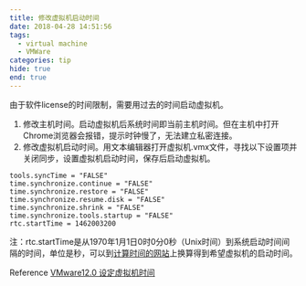 ```yaml
---
title: 修改虚拟机启动时间
date: 2018-04-28 14:51:56
tags:
  - virtual machine
  - VMWare
categories: tip
hide: true
end: true
---
```


由于软件license的时间限制，需要用过去的时间启动虚拟机。
1. 修改主机时间。启动虚拟机后系统时间即当前主机时间。但在主机中打开Chrome浏览器会报错，提示时钟慢了，无法建立私密连接。
2. 修改虚拟机启动时间。用文本编辑器打开虚拟机.vmx文件，寻找以下设置项并关闭同步，设置虚拟机启动时间，保存后启动虚拟机。
```
tools.syncTime = "FALSE"  
time.synchronize.continue = "FALSE"  
time.synchronize.restore = "FALSE"  
time.synchronize.resume.disk = "FALSE"  
time.synchronize.shrink = "FALSE"  
time.synchronize.tools.startup = "FALSE" 
rtc.startTime = 1462003200
```
注：rtc.startTime是从1970年1月1日0时0分0秒（Unix时间）到系统启动时间间隔的时间，单位是秒，可以到[计算时间的网站](http://www.onlineconversion.com/unix_time.htm)上换算得到希望虚拟机的启动时间。

Reference [VMware12.0 设定虚拟机时间](https://blog.csdn.net/sagafive/article/details/53031740)